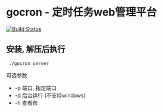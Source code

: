 # gocron - 定时任务web管理平台

[![Build Status](https://travis-ci.org/ouqiang/cron-scheduler.png)](https://travis-ci.org/ouqiang/cron-scheduler)

## 安装, 解压后执行
```shell
 ./gocron server 
```
可选参数 
+ -p 端口, 指定端口
+ -d 后台运行 (不支持windows)
+ -h 查看帮
